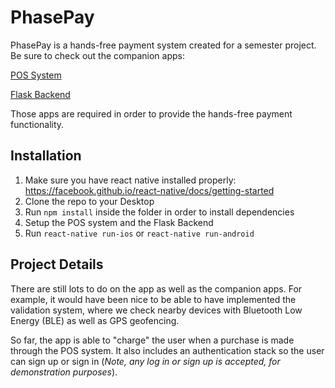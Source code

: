 # PhasePay

PhasePay is a hands-free payment system created for a semester project. Be sure to check out the companion apps:

[POS System](https://github.com/FastestMolasses/PhasePayPOS)

[Flask Backend](https://github.com/FastestMolasses/PhasePayBackend)

Those apps are required in order to provide the hands-free payment functionality.

## Installation

1. Make sure you have react native installed properly: https://facebook.github.io/react-native/docs/getting-started
2. Clone the repo to your Desktop
3. Run `npm install` inside the folder in order to install dependencies
4. Setup the POS system and the Flask Backend
5. Run `react-native run-ios` or `react-native run-android`

## Project Details

There are still lots to do on the app as well as the companion apps. For example, it would have been nice to be able to have implemented the validation system, where we check nearby devices with Bluetooth Low Energy (BLE) as well as GPS geofencing.

So far, the app is able to "charge" the user when a purchase is made through the POS system. It also includes an authentication stack so the user can sign up or sign in (*Note, any log in or sign up is accepted, for demonstration purposes*).

